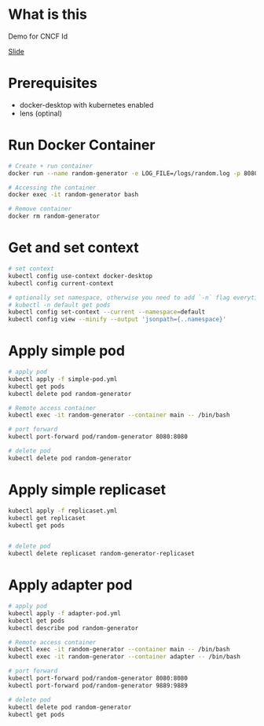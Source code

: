 # What is this

Demo for CNCF Id

[Slide](https://docs.google.com/presentation/d/1YuND5A1mWlmiAvxchDxmlhc6yBayKhtMFqPaJqPpbCY/edit?usp=sharing)

# Prerequisites

- docker-desktop with kubernetes enabled
- lens (optinal)

# Run Docker Container

```bash
# Create + run container
docker run --name random-generator -e LOG_FILE=/logs/random.log -p 8080:8080 k8spatterns/random-generator:1.0

# Accessing the container
docker exec -it random-generator bash

# Remove container
docker rm random-generator
```


# Get and set context

```bash
# set context
kubectl config use-context docker-desktop
kubectl config current-context

# optionally set namespace, otherwise you need to add `-n` flag everytime:
# kubectl -n default get pods
kubectl config set-context --current --namespace=default
kubectl config view --minify --output 'jsonpath={..namespace}'
```

# Apply simple pod


```bash
# apply pod
kubectl apply -f simple-pod.yml
kubectl get pods
kubectl delete pod random-generator

# Remote access container
kubectl exec -it random-generator --container main -- /bin/bash

# port forward
kubectl port-forward pod/random-generator 8080:8080

# delete pod
kubectl delete pod random-generator

```

# Apply simple replicaset


```bash
kubectl apply -f replicaset.yml
kubectl get replicaset
kubectl get pods


# delete pod
kubectl delete replicaset random-generator-replicaset
```

# Apply adapter pod

```bash
# apply pod
kubectl apply -f adapter-pod.yml
kubectl get pods
kubectl describe pod random-generator

# Remote access container
kubectl exec -it random-generator --container main -- /bin/bash
kubectl exec -it random-generator --container adapter -- /bin/bash

# port forward
kubectl port-forward pod/random-generator 8080:8080
kubectl port-forward pod/random-generator 9889:9889

# delete pod
kubectl delete pod random-generator
kubectl get pods
```